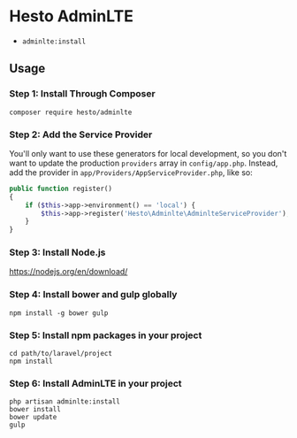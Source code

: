 # Hesto AdminLTE

- `adminlte:install`

## Usage

### Step 1: Install Through Composer

```
composer require hesto/adminlte
```

### Step 2: Add the Service Provider

You'll only want to use these generators for local development, so you don't want to update the production  `providers` array in `config/app.php`. Instead, add the provider in `app/Providers/AppServiceProvider.php`, like so:

```php
public function register()
{
	if ($this->app->environment() == 'local') {
		$this->app->register('Hesto\Adminlte\AdminlteServiceProvider');
	}
}
```

### Step 3: Install Node.js

https://nodejs.org/en/download/

### Step 4: Install bower and gulp globally

```
npm install -g bower gulp
```

### Step 5: Install npm packages in your project

```
cd path/to/laravel/project
npm install
```

### Step 6: Install AdminLTE in your project

```
php artisan adminlte:install
bower install
bower update
gulp
```